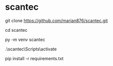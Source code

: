 # scantec
git clone https://github.com/marian876/scantec.git

cd scantec

py -m venv scantec

.\scantec\Scripts\activate

pip install -r requirements.txt


